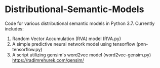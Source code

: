 # Distributional-Semantic-Models

Code for various distributional semantic models in Python 3.7. Currently includes:
  1. Random Vector Accumulation (RVA) model (RVA.py)
  2. A simple predictive neural network model using tensorflow (pnn-tensorflow.py)
  3. A script utilizing gensim's word2vec model (word2vec-gensim.py) https://radimrehurek.com/gensim/
